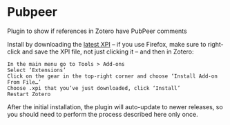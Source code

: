 Pubpeer
=================

Plugin to show if references in Zotero have PubPeer comments

Install by downloading the [latest XPI](https://github.com/PubPeerFoundation/pubpeer_zotero_plugin/releases/latest) – if you use Firefox, make sure to right-click and save the XPI file, not just clicking it – and then in Zotero:

    In the main menu go to Tools > Add-ons
    Select ‘Extensions’
    Click on the gear in the top-right corner and choose ‘Install Add-on From File…’
    Choose .xpi that you’ve just downloaded, click ‘Install’
    Restart Zotero

After the initial installation, the plugin will auto-update to newer releases, so you should need to perform the process described here only once.
